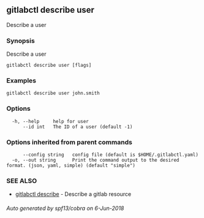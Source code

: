 ## gitlabctl describe user

Describe a user

### Synopsis

Describe a user

```
gitlabctl describe user [flags]
```

### Examples

```
gitlabctl describe user john.smith
```

### Options

```
  -h, --help     help for user
      --id int   The ID of a user (default -1)
```

### Options inherited from parent commands

```
      --config string   config file (default is $HOME/.gitlabctl.yaml)
  -o, --out string      Print the command output to the desired format. (json, yaml, simple) (default "simple")
```

### SEE ALSO

* [gitlabctl describe](gitlabctl_describe.md)	 - Describe a gitlab resource

###### Auto generated by spf13/cobra on 6-Jun-2018
